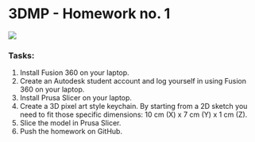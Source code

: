 # 3DMP -  Homework no. 1
![](https://github.com/Burdun/3DMP_private/blob/main/readme_homework/Monkey_Keychain_Version2.png)
### Tasks:
1. Install Fusion 360 on your laptop.
2. Create an Autodesk student account and log yourself in using Fusion 360 on your laptop.
3. Install Prusa Slicer on your laptop.
4. Create a 3D pixel art style keychain. By starting from a 2D sketch you need to fit those specific dimensions: 10 cm (X) x 7 cm (Y) x 1 cm (Z).
5. Slice the model in Prusa Slicer.
6. Push the homework on GitHub.
